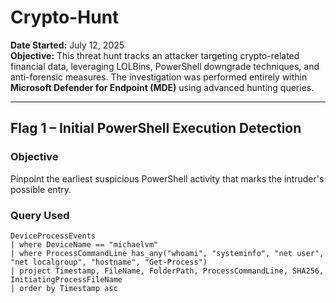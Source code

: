 # Crypto-Hunt

**Date Started:** July 12, 2025  
**Objective:** This threat hunt tracks an attacker targeting crypto-related financial data, leveraging LOLBins, PowerShell downgrade techniques, and anti-forensic measures. The investigation was performed entirely within **Microsoft Defender for Endpoint (MDE)** using advanced hunting queries.

---

## **Flag 1 – Initial PowerShell Execution Detection**

### **Objective**  
Pinpoint the earliest suspicious PowerShell activity that marks the intruder's possible entry.

### **Query Used**  
```kusto
DeviceProcessEvents
| where DeviceName == "michaelvm"
| where ProcessCommandLine has_any("whoami", "systeminfo", "net user", "net localgroup", "hostname", "Get-Process")
| project Timestamp, FileName, FolderPath, ProcessCommandLine, SHA256, InitiatingProcessFileName
| order by Timestamp asc
